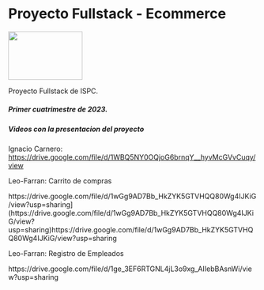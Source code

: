 # Proyecto Fullstack - Ecommerce

<img src="https://user-images.githubusercontent.com/83146564/189693450-03cc22f5-36e3-4769-a2e9-f884954c2dc0.png" width="150px" height="98px">

Proyecto Fullstack de ISPC.

##### Primer cuatrimestre de 2023.

##### Videos con la presentacion del proyecto

Ignacio Carnero: https://drive.google.com/file/d/1WBQ5NY0OQjoG6brnqY__hyvMcGVvCuqy/view
<p>Leo-Farran: Carrito de compras</p>
<p>  https://drive.google.com/file/d/1wGg9AD7Bb_HkZYK5GTVHQQ80Wg4IJKiG/view?usp=sharing](https://drive.google.com/file/d/1wGg9AD7Bb_HkZYK5GTVHQQ80Wg4IJKiG/view?usp=sharing)https://drive.google.com/file/d/1wGg9AD7Bb_HkZYK5GTVHQQ80Wg4IJKiG/view?usp=sharing </p>

<p>Leo-Farran: Registro de Empleados</p>
<p>https://drive.google.com/file/d/1ge_3EF6RTGNL4jL3o9xg_AIIebBAsnWi/view?usp=sharing</p>
